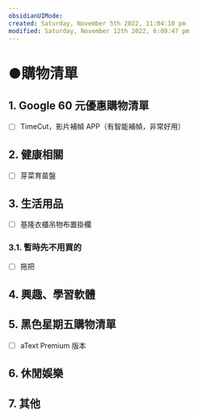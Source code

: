 ```yaml
---
obsidianUIMode: 
created: Saturday, November 5th 2022, 11:04:10 pm
modified: Saturday, November 12th 2022, 6:09:47 pm
---
```

# ●購物清單

## 1. Google 60 元優惠購物清單
- [ ] TimeCut，影片補幀 APP（有智能補幀，非常好用）

## 2. 健康相關
- [ ] 芽菜育苗盤

## 3. 生活用品
- [ ] 基隆衣櫃吊物布置掛欄
### 3.1. 暫時先不用買的
- [ ] 拖把

## 4. 興趣、學習軟體

## 5. 黑色星期五購物清單
- [ ] aText Premium 版本

## 6. 休閒娛樂


## 7. 其他